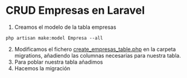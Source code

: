 # CRUD Empresas en Laravel

1. Creamos el modelo de la tabla empresas

```shell
php artisan make:model Empresa --all
```

2. Modificamos el fichero [create_empresas_table.php](./database/migrations/2023_03_22_125009_create_empresas_table.php) en la carpeta migrations, añadiendo las columnas necesarias para nuestra tabla.
3. Para poblar nuestra tabla añadimos
4. Hacemos la migración
